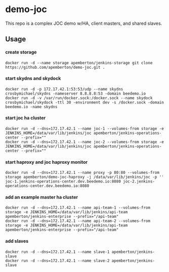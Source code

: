 demo-joc
=========

This repo is a complex JOC demo w/HA, client masters, and shared slaves.

Usage
-----

#### create storage

```
docker run -d --name storage apemberton/jenkins-storage git clone https://github.com/apemberton/demo-joc.git .
```

#### start skydns and skydock
```
docker run -d -p 172.17.42.1:53:53/udp --name skydns crosbymichael/skydns -nameserver 8.8.8.8:53 -domain beedemo.io
docker run -d -v /var/run/docker.sock:/docker.sock --name skydock crosbymichael/skydock -ttl 30 -environment dev -s /docker.sock -domain beedemo.io -name skydns
```

#### start joc ha cluster
```
docker run -d --dns=172.17.42.1 --name joc-1 --volumes-from storage -e JENKINS_HOME=/data/var/lib/jenkins/joc apemberton/jenkins-operations-center --prefix=""
docker run -d --dns=172.17.42.1 --name joc-2 --volumes-from storage -e JENKINS_HOME=/data/var/lib/jenkins/joc apemberton/jenkins-operations-center --prefix=""
```

#### start haproxy and joc haproxy monitor
```
docker run -d --dns=172.17.42.1 --name proxy -p 80:80 --volumes-from storage apemberton/demo-joc-haproxy -j /data/var/lib/jenkins/joc -p '' joc-1.jenkins-operations-center.dev.beedemo.io:8080 joc-2.jenkins-operations-center.dev.beedemo.io:8080
```

#### add an example master ha cluster
```
docker run -d --dns=172.17.42.1 --name api-team-1 --volumes-from storage -e JENKINS_HOME=/data/var/lib/jenkins/api-team apemberton/jenkins-enterprise --prefix="/api-team"
docker run -d --dns=172.17.42.1 --name api-team-2 --volumes-from storage -e JENKINS_HOME=/data/var/lib/jenkins/api-team apemberton/jenkins-enterprise --prefix="/api-team"
```

#### add slaves
```
docker run -d --dns=172.17.42.1 --name slave-1 apemberton/jenkins-slave
docker run -d --dns=172.17.42.1 --name slave-2 apemberton/jenkins-slave
```
